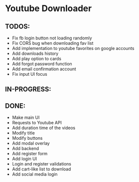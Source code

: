 # Youtube Downloader

## TODOS:

-  Fix fb login button not loading randomly
-  Fix CORS bug when downloading fav list
-  Add implementation to youtube favorites on google accounts
-  Add downloads history
-  Add play option to cards
-  Add forgot password function
-  Add email confirmation account
-  Fix input UI focus

## IN-PROGRESS:

## DONE:

-  Make main UI
-  Requests to Youtube API
-  Add duration time of the videos
-  Modify title
-  Modify buttons
-  Add modal overlay
-  Add backend
-  Add register form
-  Add login UI
-  Login and register validations
-  Add cart-like list to download
-  Add social media login

